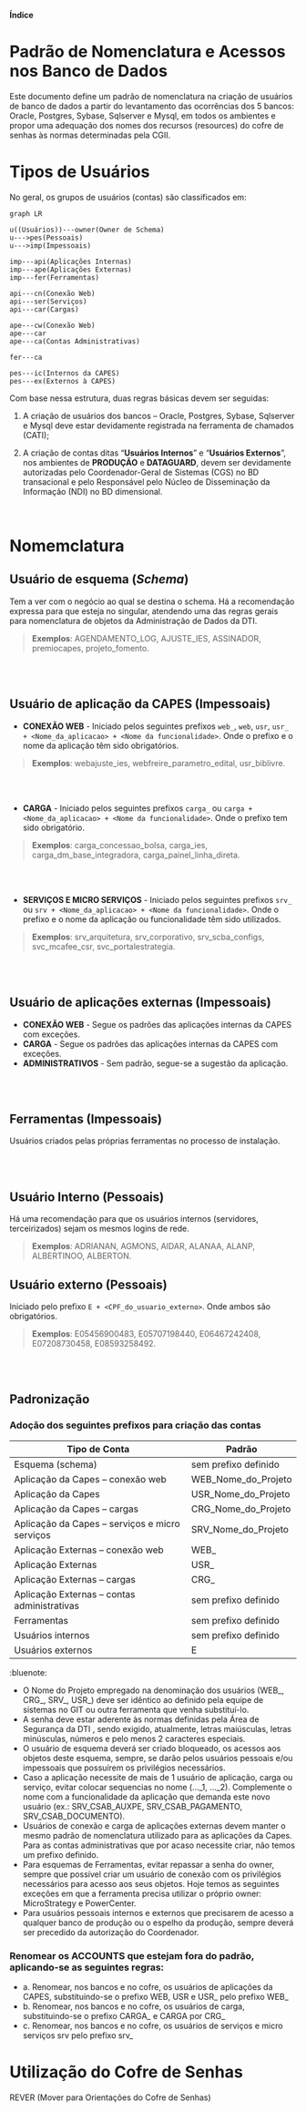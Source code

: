 **Índice**


# Padrão de Nomenclatura e Acessos nos Banco de Dados
Este documento define um padrão de nomenclatura na criação de usuários de banco de dados a partir do levantamento das ocorrências dos 5 bancos: Oracle, Postgres, Sybase, Sqlserver e Mysql, em todos os ambientes e propor uma adequação dos nomes dos recursos (resources) do cofre de senhas às normas determinadas pela CGII.

# Tipos de Usuários
No geral, os grupos de usuários (contas) são classificados em:

```mermaid
graph LR

u((Usuários))---owner(Owner de Schema)
u--->pes(Pessoais)
u--->imp(Impessoais)

imp---api(Aplicações Internas)
imp---ape(Aplicações Externas)
imp---fer(Ferramentas)

api---cn(Conexão Web)
api---ser(Serviços)
api---car(Cargas)

ape---cw(Conexão Web)
ape---car
ape---ca(Contas Administrativas)

fer---ca

pes---ic(Internos da CAPES)
pes---ex(Externos à CAPES)

```

Com base nessa estrutura, duas regras básicas devem ser seguidas:
1.	A criação de usuários dos bancos – Oracle, Postgres, Sybase, Sqlserver e Mysql deve estar devidamente registrada na ferramenta de chamados (CATI);

1.	A criação de contas ditas “**Usuários Internos**” e “**Usuários Externos**”, nos ambientes de **PRODUÇÃO** e **DATAGUARD**, devem ser devidamente autorizadas pelo Coordenador-Geral de Sistemas (CGS) no BD transacional e pelo Responsável pelo Núcleo de Disseminação da Informação (NDI) no BD dimensional.

<br>

# Nomemclatura
## Usuário de esquema (*Schema*)
Tem a ver com o negócio ao qual se destina o schema. Há a recomendação expressa para que esteja no singular, atendendo uma das regras gerais para nomenclatura de objetos da Administração de Dados da DTI.  
> **Exemplos**: AGENDAMENTO_LOG, AJUSTE_IES, ASSINADOR, premiocapes, projeto_fomento.

<br><br>

## Usuário de aplicação da CAPES (Impessoais)
* **CONEXÃO WEB** - Iniciado pelos seguintes prefixos `web_`, `web`, `usr`, `usr_ + <Nome_da_aplicacao> + <Nome da funcionalidade>`. Onde o prefixo e o nome da aplicação têm sido obrigatórios.  
> **Exemplos**: webajuste_ies, webfreire_parametro_edital, usr_biblivre.

<br><br>

* **CARGA** - Iniciado pelos seguintes prefixos `carga_` ou `carga + <Nome_da_aplicacao> + <Nome da funcionalidade>`. Onde o prefixo tem sido obrigatório.  
> **Exemplos**: carga_concessao_bolsa, carga_ies, carga_dm_base_integradora, carga_painel_linha_direta.

<br><br>

* **SERVIÇOS E MICRO SERVIÇOS** - Iniciado pelos seguintes prefixos `srv_` ou `srv + <Nome_da_aplicacao> + <Nome da funcionalidade>`. Onde o prefixo e o nome da aplicação ou funcionalidade têm sido utilizados. 
> **Exemplos**: srv_arquitetura, srv_corporativo, srv_scba_configs, svc_mcafee_csr,  svc_portalestrategia.

<br><br>

## Usuário de aplicações externas (Impessoais)
* **CONEXÃO WEB** - Segue os padrões das aplicações internas da CAPES com exceções.
* **CARGA** - Segue os padrões das aplicações internas da CAPES com exceções.
* **ADMINISTRATIVOS** - Sem padrão, segue-se a sugestão da aplicação.

<br><br>

## Ferramentas (Impessoais)
Usuários criados pelas próprias ferramentas no processo de instalação.

<br><br>

## Usuário Interno (Pessoais)
Há uma recomendação para que os usuários internos (servidores, terceirizados) sejam os mesmos logins de rede. 
> **Exemplos**: ADRIANAN, AGMONS, AIDAR, ALANAA, ALANP, ALBERTINOO, ALBERTON.

## Usuário externo (Pessoais)
Iniciado pelo prefixo `E + <CPF_do_usuario_externo>`. Onde ambos são obrigatórios.
> **Exemplos**: E05456900483, E05707198440, E06467242408, E07208730458, E08593258492.

<br><br>


## Padronização
### Adoção dos seguintes prefixos para criação das contas

| **Tipo de Conta** | **Padrão** |
| ------------------ | ---------- |
| Esquema (schema)   			                 | sem prefixo definido |
| Aplicação da Capes – conexão web  		     | WEB_Nome_do_Projeto |
| Aplicação da Capes                             | USR_Nome_do_Projeto |
| Aplicação da Capes – cargas 		             | CRG_Nome_do_Projeto |
| Aplicação da Capes – serviços e micro serviços | SRV_Nome_do_Projeto |
| Aplicação Externas – conexão web               | WEB_ |
| Aplicação Externas                    	     | USR_ |
| Aplicação Externas – cargas                    | CRG_ |
| Aplicação Externas – contas administrativas    | sem prefixo definido |
| Ferramentas		                             | sem prefixo definido |
| Usuários internos	                             | sem prefixo definido |
| Usuários externos                              | E |

:bluenote: 
* O Nome do Projeto empregado na denominação dos usuários (WEB_, CRG_, SRV_, USR_) deve ser idêntico ao definido pela equipe de sistemas no GIT ou outra ferramenta que venha substituí-lo.
* A senha deve estar aderente às normas definidas pela Área de Segurança da DTI  , sendo exigido, atualmente, letras maiúsculas, letras minúsculas, números e pelo menos 2 caracteres especiais.
* O usuário de esquema deverá ser criado bloqueado, os acessos aos objetos deste esquema, sempre, se darão pelos usuários pessoais e/ou impessoais que possuírem os privilégios necessários.
* Caso a aplicação necessite de mais de 1 usuário de aplicação, carga ou serviço, evitar colocar sequencias no nome (..._1, ..._2). Complemente o nome com a funcionalidade da aplicação que demanda este novo usuário (ex.: SRV_CSAB_AUXPE, SRV_CSAB_PAGAMENTO, SRV_CSAB_DOCUMENTO).
* Usuários de conexão e carga de aplicações externas devem manter o mesmo padrão de nomenclatura utilizado para as aplicações da Capes. Para as contas administrativas que por acaso necessite criar, não temos um prefixo definido.
* Para esquemas de Ferramentas, evitar repassar a senha do owner, sempre que possível criar um usuário de conexão com os privilégios necessários para acesso aos seus objetos. Hoje temos as seguintes exceções em que a ferramenta precisa utilizar o próprio owner: MicroStrategy e PowerCenter.
* Para usuários pessoais internos e externos que precisarem de acesso a qualquer banco de produção ou o espelho da produção, sempre deverá ser precedido da autorização do Coordenador.

###	Renomear os ACCOUNTS que estejam fora do padrão, aplicando-se as seguintes regras:

* a.	Renomear, nos bancos e no cofre, os usuários de aplicações da CAPES, substituindo-se o prefixo WEB, USR e USR_ pelo prefixo WEB_
* b.	Renomear, nos bancos e no cofre, os usuários de carga, substituindo-se o prefixo CARGA_ e CARGA por CRG_
* c.	Renomear, nos bancos e no cofre, os usuários de serviços e micro serviços srv pelo prefixo srv_

# Utilização do Cofre de Senhas
REVER (Mover para Orientações do Cofre de Senhas)